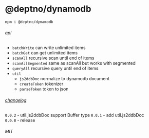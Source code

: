 # @deptno/dynamodb

```
npm i @deptno/dynamodb
```

###### api
- `batchWrite` can write unlimited items
- `batchGet` can get unlimited items
- `scanAll` recursive scan until end of items
- `scanAllSegmented` same as scanAll but works with segmented
- `queryAll` recursive query until end of items
- `util`
  - `js2ddbDoc` normalize to dynamodb document
  - `createToken` tokenizer
  - `parseToken` token to json

###### [changelog](CHANGELOG)
`0.0.2` - util.js2ddbDoc support Buffer type
`0.0.1` - add util.js2ddbDoc  
`0.0.0` - release

###### MIT
